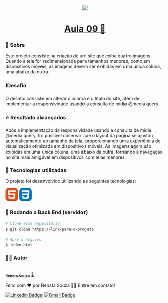 <div align="center">
<img src="https://media.giphy.com/media/trN83pDD8yRDHBGfl3/giphy.gif" width=65>
</div>
<h1 align="center">
  <a href="https://renatasoouza.github.io/responsividade/" target="_blank">Aula 09 🔗  </a>
</h1>

### 📖 Sobre
Este projeto consiste na criação de um site que exiba quatro imagens. Quando a tela for redimensionada para tamanhos menores, como em dispositivos móveis, as imagens devem ser exibidas em uma única coluna, uma abaixo da outra.

### ❗Desafio
O desafio consiste em alterar o idioma e o título do site, além de implementar a responsividade usando a consulta de mídia @media query.

### ⭐ Resultado alcançados
Após a implementação da responsividade usando a consulta de mídia @media query, foi possível observar que o layout da página se ajustou automaticamente ao tamanho da tela, proporcionando uma experiência de visualização otimizada em dispositivos móveis. As imagens agora são exibidas em uma única coluna, uma abaixo da outra, tornando a navegação no site mais amigável em dispositivos com telas menores.

### 🚀 Tecnologias utilizadas
O projeto foi desenvolvido utilizando as seguintes tecnologias:

<p align="left">
<img src="https://raw.githubusercontent.com/tandpfun/skill-icons/main/icons/HTML.svg" alt="html5" width="40" height="40"/>
<img src="https://raw.githubusercontent.com/tandpfun/skill-icons/main/icons/CSS.svg" alt="css3" width="40" height="40"/>
<!-- <img src="https://raw.githubusercontent.com/tandpfun/skill-icons/main/icons/JavaScript.svg" alt="javascript" width="40" height="40"/> -->
</p>

### 🎲 Rodando o Back End (servidor)

```bash
# Clone este repositório
$ git clone https://link-para-o-projeto

# Abre o arquivo
$ index.html
```

### 👨‍💻 Autor

<a href="https://github.com/RenataSoouza">
 <img style="border-radius: 50%;" src="https://avatars.githubusercontent.com/RenataSoouza" width="100px;" alt=""/>
 <br />
 <sub><b>Renata Souza</b></sub></a> <a href="https://github.com/RenataSoouza" title="Github">🚀</a>


Feito com ❤️ por Renata Souza 👋🏽 Entre em contato!

[![Linkedin Badge](https://img.shields.io/badge/-RenataSoouza-blue?style=flat-square&logo=Linkedin&logoColor=white&link=https://www.linkedin.com/in/renatasoouza?trk=contact-info)](https://www.linkedin.com/in/renatasoouza?trk=contact-info) 
[![Gmail Badge](https://img.shields.io/badge/-renatafjb@hotmail.com-c14438?style=flat-square&logo=Gmail&logoColor=white&link=mailto:renata-fjb@hotmail.com)](mailto:renata-fjb@hotmail.com)

